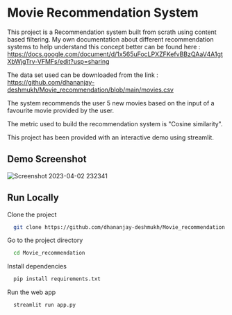 
# Movie Recommendation System

This project is a Recommendation system built from scrath using content based filtering. My own documentation about different recommendation systems to help understand this concept better can be found here : https://docs.google.com/document/d/1x565uFocLPXZFKefvBBzQAaV4A1gtXbWjgTrv-VFMFs/edit?usp=sharing

The data set used can be downloaded from the link : https://github.com/dhananjay-deshmukh/Movie_recommendation/blob/main/movies.csv

The system recommends the user 5 new movies based on the input of a favourite movie provided by the user.

The metric used to build the recommendation system is "Cosine similarity".

This project has been provided with an interactive demo using streamlit.

## Demo Screenshot <br>

![Screenshot 2023-04-02 232341](https://user-images.githubusercontent.com/112422798/229371787-abc22c25-99d6-478b-a11a-3423c7d31903.png)




## Run Locally

Clone the project

```bash
  git clone https://github.com/dhananjay-deshmukh/Movie_recommendation.git
```

Go to the project directory

```bash
  cd Movie_recommendation
```

Install dependencies

```bash
  pip install requirements.txt 
```

Run the web app

```bash
  streamlit run app.py
```

